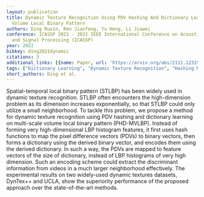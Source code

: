 ```yaml
---
layout: publication
title: Dynamic Texture Recognition Using PDV Hashing And Dictionary Learning On Multi-scale
  Volume Local Binary Pattern
authors: Ding Ruxin, Ren Jianfeng, Yu Heng, Li Jiawei
conference: ICASSP 2022 - 2022 IEEE International Conference on Acoustics, Speech
  and Signal Processing (ICASSP)
year: 2022
bibkey: ding2021dynamic
citations: 3
additional_links: [{name: Paper, url: 'https://arxiv.org/abs/2111.12315'}]
tags: ["Dictionary Learning", "Dynamic Texture Recognition", "Hashing Methods", "ICASSP", "Multi-scale"]
short_authors: Ding et al.
---
```

Spatial-temporal local binary pattern (STLBP) has been widely used in dynamic
texture recognition. STLBP often encounters the high-dimension problem as its
dimension increases exponentially, so that STLBP could only utilize a small
neighborhood. To tackle this problem, we propose a method for dynamic texture
recognition using PDV hashing and dictionary learning on multi-scale volume
local binary pattern (PHD-MVLBP). Instead of forming very high-dimensional LBP
histogram features, it first uses hash functions to map the pixel difference
vectors (PDVs) to binary vectors, then forms a dictionary using the derived
binary vector, and encodes them using the derived dictionary. In such a way,
the PDVs are mapped to feature vectors of the size of dictionary, instead of
LBP histograms of very high dimension. Such an encoding scheme could extract
the discriminant information from videos in a much larger neighborhood
effectively. The experimental results on two widely-used dynamic textures
datasets, DynTex++ and UCLA, show the superiority performance of the proposed
approach over the state-of-the-art methods.